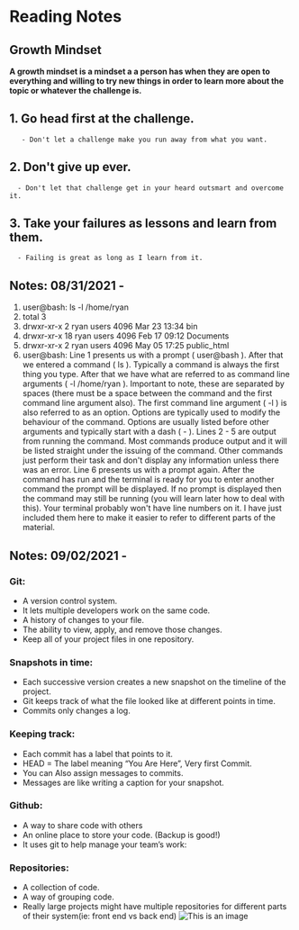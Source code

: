 # Reading Notes
## Growth Mindset
**A growth mindset is a mindset a a person has when they are open to everything and willing to try new things in order to learn more about the topic or whatever the challenge is.**
## 1. Go head first at the challenge.
       - Don't let a challenge make you run away from what you want.

## 2. Don't give up ever.
      - Don't let that challenge get in your heard outsmart and overcome it.

## 3. Take your failures as lessons and learn from them.
      - Failing is great as long as I learn from it.
      
   ## Notes: 08/31/2021 - 
1. user@bash: ls -l /home/ryan
2. total 3
3. drwxr-xr-x  2 ryan users 4096 Mar 23 13:34 bin
4. drwxr-xr-x 18 ryan users 4096 Feb 17 09:12 Documents
5. drwxr-xr-x  2 ryan users 4096 May 05 17:25 public_html
6. user@bash: 
Line 1 presents us with a prompt ( user@bash ). After that we entered a command ( ls ). Typically a command is always the first thing you type. After that we have what are referred to as command line arguments ( -l /home/ryan ). Important to note, these are separated by spaces (there must be a space between the command and the first command line argument also). The first command line argument ( -l ) is also referred to as an option. Options are typically used to modify the behaviour of the command. Options are usually listed before other arguments and typically start with a dash ( - ).
Lines 2 - 5 are output from running the command. Most commands produce output and it will be listed straight under the issuing of the command. Other commands just perform their task and don't display any information unless there was an error.
Line 6 presents us with a prompt again. After the command has run and the terminal is ready for you to enter another command the prompt will be displayed. If no prompt is displayed then the command may still be running (you will learn later how to deal with this).
Your terminal probably won't have line numbers on it. I have just included them here to make it easier to refer to different parts of the material.

## Notes: 09/02/2021 -
### Git: 
- A version control system. 
- It lets multiple developers work on the same code. 
- A history of changes to your file. 
- The ability to view, apply, and remove those changes. 
- Keep all of your project files in one repository.
### Snapshots in time: 
- Each successive version creates a new snapshot on the timeline of the project.
- Git keeps track of what the file looked like at different points in time.
- Commits only changes a log.
### Keeping track:
- Each commit has a label that points to it.
- HEAD = The label meaning “You Are Here”, Very first Commit.
- You can Also assign messages to commits.
- Messages are like writing a caption for your snapshot.
### Github: 
- A way to share code with others
- An online place to store your code. (Backup is good!)
- It uses git to help manage your team’s work:
### Repositories: 
- A collection of code.
- A way of grouping code.
- Really large projects might have multiple repositories for different parts of their system(ie: front end vs back end)
![This is an image](https://images.unsplash.com/photo-1604725333736-1f962a6218d0?ixid=MnwxMjA3fDB8MHxzZWFyY2h8MXx8YmVhdXRpZnVsJTIwc3Vuc2V0fGVufDB8fDB8fA%3D%3D&ixlib=rb-1.2.1&w=1000&q=80)

